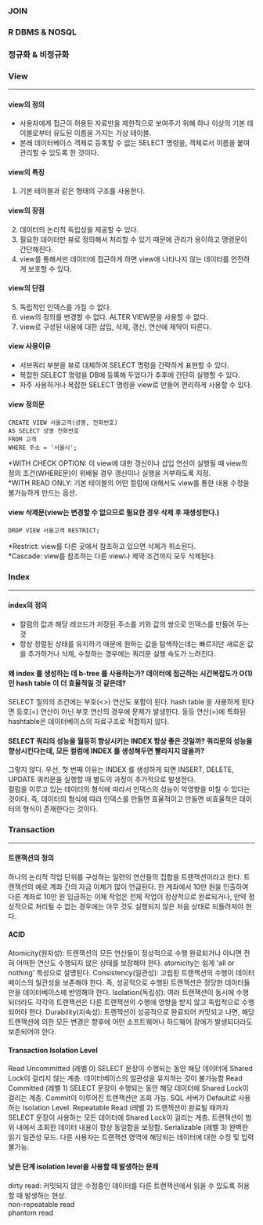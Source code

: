 ### JOIN
### R DBMS & NOSQL
### 정규화 & 비정규화
### View
---------
#### view의 정의
- 사용자에게 접근이 허용된 자료만을 제한적으로 보여주기 위해 하나 이상의 기본 테이블로부터 유도된 이름을 가지는 가상 테이블.
- 본래 데이터베이스 객체로 등록할 수 없는 SELECT 명령을, 객체로서 이름을 붙여 관리할 수 있도록 한 것이다.

#### view의 특징
1. 기본 테이블과 같은 형태의 구조를 사용한다.

#### view의 장점
2. 데이터의 논리적 독립성을 제공할 수 있다.
3. 필요한 데이터만 뷰로 정의해서 처리할 수 있기 때문에 관리가 용이하고 명령문이 간단해진다.
4. view를 통해서만 데이터에 접근하게 하면 view에 나타나지 않는 데이터를 안전하게 보호할 수 있다.

#### view의 단점
5. 독립적인 인덱스를 가질 수 없다.
6. view의 정의를 변경할 수 없다. ALTER VIEW문을 사용할 수 없다.
7. view로 구성된 내용에 대한 삽입, 삭제, 갱신, 연산에 제약이 따른다.

#### view 사용이유
- 서브쿼리 부분을 뷰로 대체하여 SELECT 명령을 간략하게 표현할 수 있다. 
- 복잡한 SELECT 명령을 DB에 등록해 두었다가 추후에 간단히 실행할 수 있다.
- 자주 사용하거나 복잡한 SELECT 명령을 view로 만들어 편리하게 사용할 수 있다.

#### view 정의문
```
CREATE VIEW 서울고객(성명, 전화번호)
AS SELECT 성명 전화번호
FROM 고객
WHERE 주소 = '서울시';
```
*WITH CHECK OPTION: 이 view에 대한 갱신이나 삽입 연산이 실행될 때 view의 정의 조건(WHERE문)이 위배될 경우 갱신이나 실행을 거부하도록 지정.<br>
*WITH READ ONLY: 기본 테이블의 어떤 컬럼에 대해서도 view를 통한 내용 수정을 불가능하게 만드는 옵션.

#### view 삭제문(view는 변경할 수 없으므로 필요한 경우 삭제 후 재생성한다.)
```
DROP VIEW 서울고객 RESTRICT;
```
*Restrict: view를 다른 곳에서 참조하고 있으면 삭제가 취소된다.<br>
*Cascade: view를 참조하는 다른 view나 제약 조건까지 모두 삭제된다.

### Index
---------
#### index의 정의
- 칼럼의 값과 해당 레코드가 저장된 주소를 키와 값의 쌍으로 인덱스를 만들어 두는 것
- 항상 정렬된 상태를 유지하기 때문에 원하는 값을 탐색하는데는 빠르지만 새로운 값을 추가하거나 삭제, 수정하는 경우에는 쿼리문 실행 속도가 느려진다. 

#### 왜 index 를 생성하는 데 b-tree 를 사용하는가? 데이터에 접근하는 시간복잡도가 O(1)인 hash table 이 더 효율적일 것 같은데? 
SELECT 질의의 조건에는 부호(<>) 연산도 포함이 된다. hash table 을 사용하게 된다면 등호(=) 연산이 아닌 부호 연산의 경우에 문제가 발생한다. 동등 연산(=)에 특화된 hashtable은 데이터베이스의 자료구조로 적합하지 않다.

#### SELECT 쿼리의 성능을 월등히 향상시키는 INDEX 항상 좋은 것일까? 쿼리문의 성능을 향상시킨다는데, 모든 컬럼에 INDEX 를 생성해두면 빨라지지 않을까? 
그렇지 않다. 우선, 첫 번째 이유는 INDEX 를 생성하게 되면 INSERT, DELETE, UPDATE 쿼리문을 실행할 때 별도의 과정이 추가적으로 발생한다.<br>
컬럼을 이루고 있는 데이터의 형식에 따라서 인덱스의 성능이 악영향을 미칠 수 있다는 것이다. 즉, 데이터의 형식에 따라 인덱스를 만들면 효율적이고 만들면 비효율적은 데이터의 형식이 존재한다는 것이다. 

### Transaction
----------------
#### 트랜잭션의 정의
하나의 논리적 작업 단위를 구성하는 일련의 연산들의 집합을 트랜잭션이라고 한다. 트랜잭션의 예로 계좌 간의 자금 이체가 많이 언급된다. 한 계좌에서 10만 원을 인출하여 다른 계좌로 10만 원 입금하는 이체 작업은 전체 작업이 정상적으로 완료되거나, 만약 정상적으로 처리될 수 없는 경우에는 아무 것도 실행되지 않은 처음 상태로 되돌려져야 한다.

#### ACID
Atomicity(원자성): 트랜잭션의 모든 연산들이 정상적으로 수행 완료되거나 아니면 전혀 어떠한 연산도 수행되지 않은 상태를 보장해야 한다. atomicity는 쉽게 'all or nothing' 특성으로 설명된다.
Consistency(일관성): 고립된 트랜잭션의 수행이 데이터베이스의 일관성을 보존해야 한다. 즉, 성공적으로 수행된 트랜잭션은 정당한 데이터들만을 데이터베이스에 반영해야 한다.
Isolation(독립성): 여러 트랜잭션이 동시에 수행되더라도 각각의 트랜잭션은 다른 트랜잭션의 수행에 영향을 받지 않고 독립적으로 수행되어야 한다.
Durability(지속성): 트랜잭션이 성공적으로 완료되어 커밋되고 나면, 해당 트랜잭션에 의한 모든 변경은 향후에 어떤 소프트웨어나 하드웨어 장애가 발생되더라도 보존되어야 한다.

#### Transaction Isolation Level
Read Uncommitted (레벨 0)
SELECT 문장이 수행되는 동안 해당 데이터에 Shared Lock이 걸리지 않는 계층. 데이터베이스의 일관성을 유지하는 것이 불가능함
Read Committed (레벨 1)
SELECT 문장이 수행되는 동안 해당 데이터에 Shared Lock이 걸리는 계층. Commit이 이루어진 트랜잭션만 조회 가능. SQL 서버가 Default로 사용하는 Isolation Level.
Repeatable Read (레벨 2)
트랜잭션이 완료될 때까지 SELECT 문장이 사용하는 모든 데이터에 Shared Lock이 걸리는 계층. 트랜잭션이 범위 내에서 조회한 데이터 내용이 항상 동일함을 보장함.
Serializable (레벨 3)
완벽한 읽기 일관성 모드. 다른 사용자는 트랜잭션 영역에 해당되는 데이터에 대한 수정 및 입력 불가능.

#### 낮은 단계 isolation level을 사용할 때 발생하는 문제
dirty read: 커밋되지 않은 수정중인 데이터를 다른 트랜잭션에서 읽을 수 있도록 허용할 때 발생하는 현상.<br>
non-repeatable read<br>
phantom read<br>
